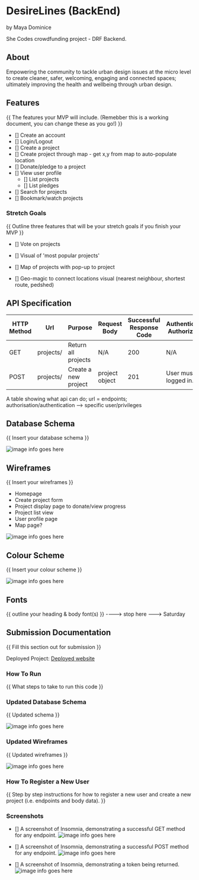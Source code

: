 # DesireLines (BackEnd)
 
by Maya Dominice

She Codes crowdfunding project - DRF Backend.

## About
Empowering the community to tackle urban design issues at the micro level to create cleaner, safer, welcoming, engaging and connected spaces; ultimately improving the health and wellbeing through urban design.

## Features
{{ The features your MVP will include. (Remebber this is a working document, you can change these as you go!) }}
* [] Create an account
* [] Login/Logout
* [] Create a project
* [] Create project through map - get x,y from map to auto-populate location
* [] Donate/pledge to a project
* [] View user profile
    * [] List projects
    * [] List pledges
* [] Search for projects
* [] Bookmark/watch projects


### Stretch Goals
{{ Outline three features that will be your stretch goals if you finish your MVP }}

* [] Vote on projects
* [] Visual of 'most popular projects'
* [] Map of projects with pop-up to project

* [] Geo-magic to connect locations visual (nearest neighbour, shortest route, pedshed)



## API Specification

| HTTP Method | Url | Purpose | Request Body | Successful Response Code | Authentication <br /> Authorization
| --- | ------- | ------ | ---- | -----| ----|
| GET | projects/ | Return all projects | N/A | 200 | N/A |
| POST | projects/ | Create a new project | project object | 201 | User must be logged in. |

A table showing what api can do; url = endpoints; authorisation/authentication --> specific user/privileges




## Database Schema
{{ Insert your database schema }}

![image info goes here](./docs/image.png)

## Wireframes
{{ Insert your wireframes }}

- Homepage
- Create project form
- Project display page to donate/view progress
- Project list view
- User profile page
- Map page?

![image info goes here](./docs/image.png)

## Colour Scheme
{{ Insert your colour scheme }}

![image info goes here](./docs/image.png)

## Fonts
{{ outline your heading & body font(s) }}
----> stop here ---> Saturday
## Submission Documentation
{{ Fill this section out for submission }}

Deployed Project: [Deployed website](http://linkhere.com/)

### How To Run
{{ What steps to take to run this code }}

### Updated Database Schema
{{ Updated schema }}

![image info goes here](./docs/image.png)

### Updated Wireframes
{{  Updated wireframes }}

![image info goes here](./docs/image.png)

### How To Register a New User
{{ Step by step instructions for how to register a new user and create a new project (i.e. endpoints and body data). }}

### Screenshots
* [] A screenshot of Insomnia, demonstrating a successful GET method for any endpoint.
![image info goes here](./docs/image.png)

* [] A screenshot of Insomnia, demonstrating a successful POST method for any endpoint.
![image info goes here](./docs/image.png)

* [] A screenshot of Insomnia, demonstrating a token being returned.
![image info goes here](./docs/image.png)
